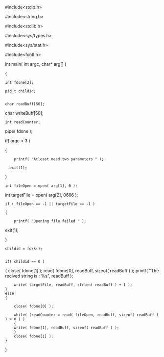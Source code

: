 #include<stdio.h>

#include<string.h>

#include<stdlib.h>

#include<sys/types.h>

#include<sys/stat.h>

#include<fcntl.h>
 

int main( int argc, char* arg[] )
 
{

    int fdone[2];

    pid_t childid;

 
    char readBuff[50];
   
 char writeBuff[50];

    int readCounter;
 
   
 pipe( fdone );
 
 
   if( argc < 3 ) 
 
   {

        printf( "Atleast need two parameters " );
  
      exit(1);
 
   }

 
    int fileOpen = open( arg[1], 0 );
 
   int targetFile = open( arg[2], 0666 );
 
    if ( fileOpen == -1 || targetFile == -1 ) 

    {

        printf( "Opening file failed " );
       
 exit(1);
 
   }

    childid = fork();

 
    if( childid == 0 ) 
 
   {
        close( fdone[1] );
        read( fdone[0], readBuff, sizeof( readBuff ) );
        printf( "The recived string is : %s", readBuff );
        
        write( targetFile, readBuff, strlen( readBuff ) + 1 );
    } 
    else
    {
        
        close( fdone[0] );
         
        while( (readCounter = read( fileOpen, readBuff, sizeof( readBuff ) ) > 0 ) )  
        {
        write( fdone[1], readBuff, sizeof( readBuff ) );
        }
        close( fdone[1] );
    }
}
